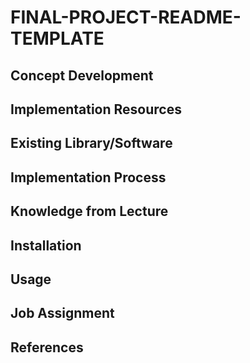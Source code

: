 # FINAL-PROJECT-README-TEMPLATE

## Concept Development

<!-- Why does your team want to build this idea/project?  -->

## Implementation Resources
<!-- e.g., How many Raspberry Pi? How much you spent on these resources? -->

## Existing Library/Software

<!-- Which libraries do you use while you implement the project -->

## Implementation Process

<!-- What kind of problems you encounter, and how did you resolve the issue? -->

## Knowledge from Lecture

<!-- What kind of knowledge did you use on this project? -->

## Installation

<!-- How do the user install with your project? -->

## Usage

<!-- How to use your project -->

## Job Assignment

## References
